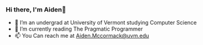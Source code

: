 ### Hi there, I'm Aiden👋
- 🔭 I’m an undergrad at University of Vermont studying Computer Science
- 📖 I’m currently reading The Pragmatic Programmer 
- 📫 You Can reach me at <Aiden.Mccormack@uvm.edu>

<!--
**aidnrm/aidnrm** is a ✨ _special_ ✨ repository because its `README.md` (this file) appears on your GitHub profile.

Here are some ideas to get you started:


- 🌱 I’m currently learning ...
- 👯 I’m looking to collaborate on ...
- 🤔 I’m looking for help with ...
- 💬 Ask me about ...
- 📫 How to reach me: ...
- 😄 Pronouns: ...
- ⚡ Fun fact: ...
-->
